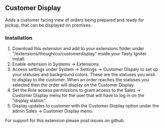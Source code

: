 ## Customer Display

Adds a customer facing view of orders being prepared and ready for pickup, that can be displayed on premises.

### Installation

1. Download this extension and add to your extensions folder under "/extensions/thoughtco/customerdisplay" inside your Tasty Igniter install.
2. Enable extension in Systems -> Extensions
3. Access settings under System -> Settings -> Customer Dispaly to set up your statuses and background colors. These are the statuses you wish to display to the customer. When an order reaches the statuses you selected then the order will display on the Customer Display. 
4. Set the Role access permissions to grant access to the Sales -> Customer Display menu for the user that will have to log in on the "display station".
5. Display updates to customer with the Customer Display option under the admin Sales -> Customer Display menu. 

For support for this extension please post issues on github.
